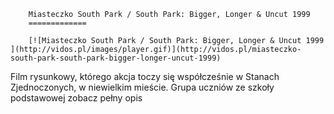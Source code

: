 
        Miasteczko South Park / South Park: Bigger, Longer & Uncut 1999 
        =============
        
        [![Miasteczko South Park / South Park: Bigger, Longer & Uncut 1999 ](http://vidos.pl/images/player.gif)](http://vidos.pl/miasteczko-south-park-south-park-bigger-longer-uncut-1999)
        
        
 Film rysunkowy, którego akcja toczy się współcześnie w Stanach Zjednoczonych, w niewielkim mieście. Grupa uczniów ze szkoły podstawowej zobacz pełny opis
    